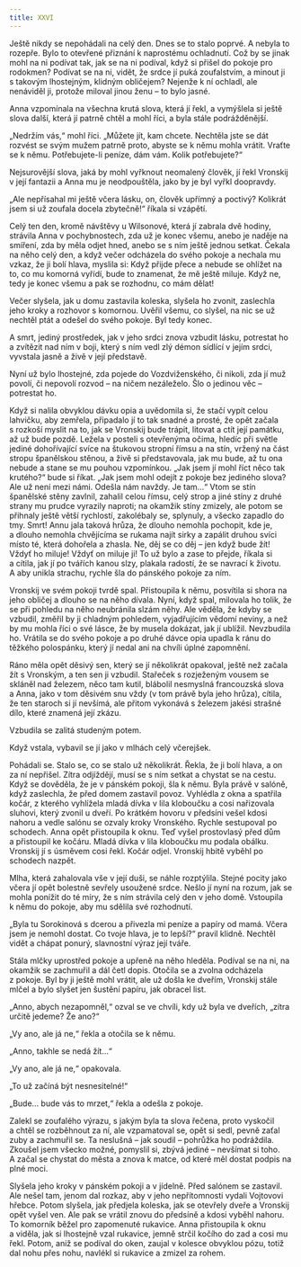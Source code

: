 ```yaml
---
title: XXVI
---
```


Ještě nikdy se nepohádali na celý den. Dnes se to stalo poprvé. A nebyla to rozepře. Bylo to otevřené přiznání k naprostému ochladnutí. Což by se jinak mohl na ni podívat tak, jak se na ni podíval, když si přišel do pokoje pro rodokmen? Podívat se na ni, vidět, že srdce jí puká zoufalstvím, a minout ji s takovým lhostejným, klidným obličejem? Nejenže k ní ochladl, ale nenáviděl ji, protože miloval jinou ženu – to bylo jasné.

Anna vzpomínala na všechna krutá slova, která jí řekl, a vymýšlela si ještě slova další, která jí patrně chtěl a mohl říci, a byla stále podrážděnější.

„Nedržím vás,“ mohl říci. „Můžete jít, kam chcete. Nechtěla jste se dát rozvést se svým mužem patrně proto, abyste se k němu mohla vrátit. Vraťte se k němu. Potřebujete-li peníze, dám vám. Kolik potřebujete?“

Nejsurovější slova, jaká by mohl vyřknout neomalený člověk, jí řekl Vronskij v její fantazii a Anna mu je neodpouštěla, jako by je byl vyřkl doopravdy.

„Ale nepřísahal mi ještě včera lásku, on, člověk upřímný a poctivý? Kolikrát jsem si už zoufala docela zbytečně!“ říkala si vzápětí.

Celý ten den, kromě návštěvy u Wilsonové, která jí zabrala dvě hodiny, strávila Anna v pochybnostech, zda už je konec všemu, anebo je naděje na smíření, zda by měla odjet hned, anebo se s ním ještě jednou setkat. Čekala na něho celý den, a když večer odcházela do svého pokoje a nechala mu vzkaz, že ji bolí hlava, myslila si: Když přijde přece a nebude se ohlížet na to, co mu komorná vyřídí, bude to znamenat, že mě ještě miluje. Když ne, tedy je konec všemu a pak se rozhodnu, co mám dělat!

Večer slyšela, jak u domu zastavila koleska, slyšela ho zvonit, zaslechla jeho kroky a rozhovor s komornou. Uvěřil všemu, co slyšel, na nic se už nechtěl ptát a odešel do svého pokoje. Byl tedy konec.

A smrt, jediný prostředek, jak v jeho srdci znova vzbudit lásku, potrestat ho a zvítězit nad ním v boji, který s ním vedl zlý démon sídlící v jejím srdci, vyvstala jasně a živě v její představě.

Nyní už bylo lhostejné, zda pojede do Vozdviženského, či nikoli, zda jí muž povolí, či nepovolí rozvod – na ničem nezáleželo. Šlo o jedinou věc – potrestat ho.

Když si nalila obvyklou dávku opia a uvědomila si, že stačí vypít celou lahvičku, aby zemřela, připadalo jí to tak snadné a prosté, že opět začala s rozkoší myslit na to, jak se Vronskij bude trápit, litovat a ctít její památku, až už bude pozdě. Ležela v posteli s otevřenýma očima, hledíc při světle jediné dohořívající svíce na štukovou stropní římsu a na stín, vržený na část stropu španělskou stěnou, a živě si představovala, jak mu bude, až tu ona nebude a stane se mu pouhou vzpomínkou. „Jak jsem jí mohl říct něco tak krutého?“ bude si říkat. „Jak jsem mohl odejít z pokoje bez jediného slova? Ale už není mezi námi. Odešla nám navždy. Je tam…“ Vtom se stín španělské stěny zavlnil, zahalil celou římsu, celý strop a jiné stíny z druhé strany mu prudce vyrazily naproti; na okamžik stíny zmizely, ale potom se přihnaly ještě větší rychlostí, zakolébaly se, splynuly, a všecko zapadlo do tmy. Smrt! Annu jala taková hrůza, že dlouho nemohla pochopit, kde je, a dlouho nemohla chvějícíma se rukama najít sirky a zapálit druhou svíci místo té, která dohořela a zhasla. Ne, děj se co děj – jen když bude žít! Vždyť ho miluje! Vždyť on miluje ji! To už bylo a zase to přejde, říkala si a cítila, jak jí po tvářích kanou slzy, plakala radostí, že se navrací k životu. A aby unikla strachu, rychle šla do pánského pokoje za ním.

Vronskij ve svém pokoji tvrdě spal. Přistoupila k němu, posvítila si shora na jeho obličej a dlouho se na něho dívala. Nyní, když spal, milovala ho tolik, že se při pohledu na něho neubránila slzám něhy. Ale věděla, že kdyby se vzbudil, změřil by ji chladným pohledem, vyjadřujícím vědomí neviny, a než by mu mohla říci o své lásce, že by musela dokázat, jak jí ublížil. Nevzbudila ho. Vrátila se do svého pokoje a po druhé dávce opia upadla k ránu do těžkého polospánku, který jí nedal ani na chvíli úplné zapomnění.

Ráno měla opět děsivý sen, který se jí několikrát opakoval, ještě než začala žít s Vronským, a ten sen ji vzbudil. Stařeček s rozježeným vousem se skláněl nad železem, něco tam kutil, blábolil nesmyslná francouzská slova a Anna, jako v tom děsivém snu vždy (v tom právě byla jeho hrůza), cítila, že ten staroch si jí nevšímá, ale přitom vykonává s železem jakési strašné dílo, které znamená její zkázu.

Vzbudila se zalitá studeným potem.

Když vstala, vybavil se jí jako v mlhách celý včerejšek.

Pohádali se. Stalo se, co se stalo už několikrát. Řekla, že ji bolí hlava, a on za ní nepřišel. Zítra odjíždějí, musí se s ním setkat a chystat se na cestu. Když se dověděla, že je v pánském pokoji, šla k němu. Byla právě v salóně, když zaslechla, že před domem zastavil povoz. Vyhlédla z okna a spatřila kočár, z kterého vyhlížela mladá dívka v lila kloboučku a cosi nařizovala sluhovi, který zvonil u dveří. Po krátkém hovoru v předsíni vešel kdosi nahoru a vedle salónu se ozvaly kroky Vronského. Rychle sestupoval po schodech. Anna opět přistoupila k oknu. Teď vyšel prostovlasý před dům a přistoupil ke kočáru. Mladá dívka v lila kloboučku mu podala obálku. Vronskij jí s úsměvem cosi řekl. Kočár odjel. Vronskij hbitě vyběhl po schodech nazpět.

Mlha, která zahalovala vše v její duši, se náhle rozptýlila. Stejné pocity jako včera jí opět bolestně sevřely usoužené srdce. Nešlo jí nyní na rozum, jak se mohla ponížit do té míry, že s ním strávila celý den v jeho domě. Vstoupila k němu do pokoje, aby mu sdělila své rozhodnutí.

„Byla tu Sorokinová s dcerou a přivezla mi peníze a papíry od mamá. Včera jsem je nemohl dostat. Co tvoje hlava, je to lepší?“ pravil klidně. Nechtěl vidět a chápat ponurý, slavnostní výraz její tváře.

Stála mlčky uprostřed pokoje a upřeně na něho hleděla. Podíval se na ni, na okamžik se zachmuřil a dál četl dopis. Otočila se a zvolna odcházela z pokoje. Byl by ji ještě mohl vrátit, ale už došla ke dveřím, Vronskij stále mlčel a bylo slyšet jen šustění papíru, jak obracel list.

„Anno, abych nezapomněl,“ ozval se ve chvíli, kdy už byla ve dveřích, „zítra určitě jedeme? Že ano?“

„Vy ano, ale já ne,“ řekla a otočila se k němu.

„Anno, takhle se nedá žít…“

„Vy ano, ale já ne,“ opakovala.

„To už začíná být nesnesitelné!“

„Bude… bude vás to mrzet,“ řekla a odešla z pokoje.

Zalekl se zoufalého výrazu, s jakým byla ta slova řečena, proto vyskočil a chtěl se rozběhnout za ní, ale vzpamatoval se, opět si sedl, pevně zaťal zuby a zachmuřil se. Ta neslušná – jak soudil – pohrůžka ho podráždila. Zkoušel jsem všecko možné, pomyslil si, zbývá jediné – nevšímat si toho. A začal se chystat do města a znova k matce, od které měl dostat podpis na plné moci.

Slyšela jeho kroky v pánském pokoji a v jídelně. Před salónem se zastavil. Ale nešel tam, jenom dal rozkaz, aby v jeho nepřítomnosti vydali Vojtovovi hřebce. Potom slyšela, jak předjela koleska, jak se otevřely dveře a Vronskij opět vyšel ven. Ale pak se vrátil znovu do předsíně a kdosi vyběhl nahoru. To komorník běžel pro zapomenuté rukavice. Anna přistoupila k oknu a viděla, jak si lhostejně vzal rukavice, jemně strčil kočího do zad a cosi mu řekl. Potom, aniž se podíval do oken, zaujal v kolesce obvyklou pózu, totiž dal nohu přes nohu, navlékl si rukavice a zmizel za rohem.
